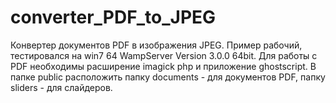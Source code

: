 # converter_PDF_to_JPEG
Конвертер документов PDF в изображения JPEG.
Пример рабочий, тестировался на win7 64 WampServer Version 3.0.0 64bit.
Для работы с PDF необходимы расширение imagick php и приложение ghostscript.
В папке public расположить папку documents - для документов PDF, папку sliders - для слайдеров.

